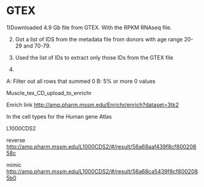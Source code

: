 # GTEX


1)Downloaded 4.9 Gb file from GTEX. With the RPKM RNAseq file.

2) Got a list of IDS from the metadata file from donors with age range 20-29 and 70-79.

3) Used the list of IDs to extract only those IDs from the GTEX file

4)
A: Filter out all rows that summed 0 
B: 5% or more 0 values


Muscle_tex_CD_upload_to_enrichr

Enrich link 
http://amp.pharm.mssm.edu/Enrichr/enrich?dataset=3tk2

In the cell types for the Human gene Atlas


L1000CDS2

reverse
http://amp.pharm.mssm.edu/L1000CDS2/#/result/56a68aaf439f8cf80020858c


mimic
http://amp.pharm.mssm.edu/L1000CDS2/#/result/56a68ca5439f8cf8002085b0
